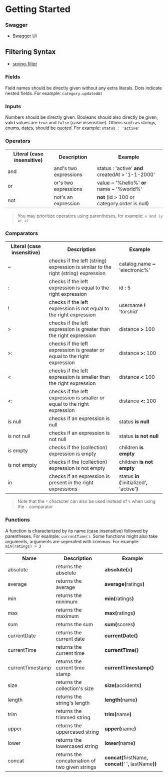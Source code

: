 # Getting Started

### Swagger

* [Swagger UI](http://localhost:8080/swagger-ui.html)


## Filtering Syntax
* [spring-filter](https://github.com/turkraft/spring-filter)
### Fields
Field names should be directly given without any extra literals. Dots indicate nested fields. For example: `category.updatedAt`

### Inputs
Numbers should be directly given. Booleans should also directly be given, valid values are `true` and `false` (case insensitive). Others such as strings, enums, dates, should be quoted. For example: `status : 'active'`

### Operators
<table>
  <tr> <th>Literal (case insensitive)</th> <th>Description</th> <th>Example</th> </tr>
  <tr> <td>and</td> <td>and's two expressions</td> <td>status : 'active' <b>and</b> createdAt > '1-1-2000'</td> </tr>
  <tr> <td>or</td> <td>or's two expressions</td> <td>value ~ '%hello%' <b>or</b> name ~ '%world%'</td> </tr>
  <tr> <td>not</td> <td>not's an expression</td> <td> <b>not</b> (id > 100 or category.order is null) </td> </tr>
</table>

> You may prioritize operators using parentheses, for example: `x and (y or z)`

### Comparators
<table>
  <tr> <th>Literal (case insensitive)</th> <th>Description</th> <th>Example</th> </tr>
  <tr> <td>~</td> <td>checks if the left (string) expression is similar to the right (string) expression</td> <td>catalog.name <b>~</b> 'electronic%'</td> </tr>
  <tr> <td>:</td> <td>checks if the left expression is equal to the right expression</td> <td>id <b>:</b> 5</td> </tr>
  <tr> <td>!</td> <td>checks if the left expression is not equal to the right expression</td> <td>username <b>!</b> 'torshid'</td> </tr>
  <tr> <td>></td> <td>checks if the left expression is greater than the right expression</td> <td>distance <b>></b> 100</td> </tr>
  <tr> <td>>:</td> <td>checks if the left expression is greater or equal to the right expression</td> <td>distance <b>>:</b> 100</td> </tr>
  <tr> <td><</td> <td>checks if the left expression is smaller than the right expression</td> <td>distance <b><</b> 100</td> </tr>
  <tr> <td><:</td> <td>checks if the left expression is smaller or equal to the right expression</td> <td>distance <b><:</b> 100</td> </tr>
  <tr> <td>is null</td> <td>checks if an expression is null</td> <td>status <b>is null</b></td> </tr>
  <tr> <td>is not null</td> <td>checks if an expression is not null</td> <td>status <b>is not null</b></td> </tr>
  <tr> <td>is empty</td> <td>checks if the (collection) expression is empty</td> <td>children <b>is empty</b></td> </tr>
  <tr> <td>is not empty</td> <td>checks if the (collection) expression is not empty</td> <td>children <b>is not empty</b></td> </tr>
  <tr> <td>in</td> <td>checks if an expression is present in the right expressions</td> <td>status <b>in (</b>'initialized'<b>,</b> 'active'<b>)</b></td> </tr>
</table>

> Note that the `*` character can also be used instead of `%` when using the `~` comparator

### Functions
A function is characterized by its name (case insensitive) followed by parentheses. For example: `currentTime()`. Some functions might also take arguments, arguments are seperated with commas. For example: `min(ratings) > 3`
<table>
  <tr> <th>Name</th> <th>Description</th> <th>Example</th> </tr>
  <tr> <td> absolute </td> <td> returns the absolute </td> <td> <b>absolute(</b>x<b>)</b> </td> </tr>
  <tr> <td> average </td> <td> returns the average </td> <td> <b>average(</b>ratings<b>)</b> </td> </tr>
  <tr> <td> min </td> <td> returns the minimum </td> <td> <b>min(</b>ratings<b>)</b> </td> </tr>
  <tr> <td> max </td> <td> returns the maximum </td> <td> <b>max(</b>ratings<b>)</b> </td> </tr>
  <tr> <td> sum </td> <td> returns the sum </td> <td> <b>sum(</b>scores<b>)</b> </td> </tr>
  <tr> <td> currentDate </td> <td> returns the current date </td> <td> <b>currentDate()</b> </td> </tr>
  <tr> <td> currentTime </td> <td> returns the current time </td> <td> <b>currentTime()</b> </td> </tr>
  <tr> <td> currentTimestamp </td> <td> returns the current time stamp </td> <td> <b>currentTimestamp()</b> </td> </tr>
  <tr> <td> size </td> <td> returns the collection's size </td> <td> <b>size(</b>accidents<b>)</b> </td> </tr>
  <tr> <td> length </td> <td> returns the string's length </td> <td> <b>length(</b>name<b>)</b> </td> </tr>
  <tr> <td> trim </td> <td> returns the trimmed string </td> <td> <b>trim(</b>name<b>)</b> </td> </tr>
  <tr> <td> upper </td> <td> returns the uppercased string </td> <td> <b>upper(</b>name<b>)</b> </td> </tr>
  <tr> <td> lower </td> <td> returns the lowercased string </td> <td> <b>lower(</b>name<b>)</b> </td> </tr>
  <tr> <td> concat </td> <td> returns the concatenation of two given strings </td> <td> <b>concat(</b>firstName<b>, concat(</b>' '<b>,</b> lastName<b>))</b> </td> </tr>
</table>
